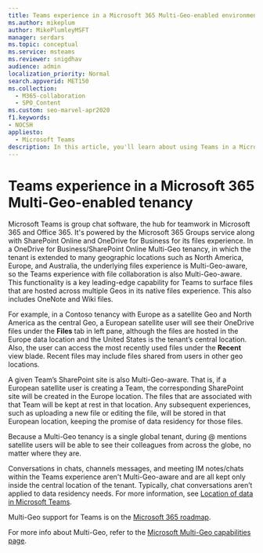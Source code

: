 ```yaml
---
title: Teams experience in a Microsoft 365 Multi-Geo-enabled environment
ms.author: mikeplum
author: MikePlumleyMSFT
manager: serdars
ms.topic: conceptual
ms.service: msteams
ms.reviewer: snigdhav
audience: admin
localization_priority: Normal
search.appverid: MET150
ms.collection: 
  - M365-collaboration
  - SPO_Content
ms.custom: seo-marvel-apr2020
f1.keywords:
- NOCSH
appliesto: 
  - Microsoft Teams
description: In this article, you'll learn about using Teams in a Microsoft 365 Multi-Geo-enabled environment.
---
```


# Teams experience in a Microsoft 365 Multi-Geo-enabled tenancy

Microsoft Teams is group chat software, the hub for teamwork in Microsoft 365 and Office 365. It's powered by the Microsoft 365 Groups service along with SharePoint Online and OneDrive for Business for its files experience. In a OneDrive for Business/SharePoint Online Multi-Geo tenancy, in which the tenant is extended to many geographic locations such as North America, Europe, and Australia, the underlying files experience is Multi-Geo-aware, so the Teams experience with file collaboration is also Multi-Geo-aware. This functionality is a key leading-edge capability for Teams to surface files that are hosted across multiple Geos in its native files experience. This also includes OneNote and Wiki files.

For example, in a Contoso tenancy with Europe as a satellite Geo and North America as the central Geo, a European satellite user will see their OneDrive files under the **Files** tab in left pane, although the files are hosted in the Europe data location and the United States is the tenant’s central location. Also, the user can access the most recently used files under the **Recent** view blade. Recent files may include files shared from users in other geo locations. 

A given Team’s SharePoint site is also Multi-Geo-aware. That is, if a European satellite user is creating a Team, the corresponding SharePoint site will be created in the Europe location. The files that are associated with that Team will be kept at rest in that location. Any subsequent experiences, such as uploading a new file or editing the file, will be stored in that European location, keeping the promise of data residency for those files.

Because a Multi-Geo tenancy is a single global tenant, during @ mentions satellite users will be able to see their colleagues from across the globe, no matter where they are.

Conversations in chats, channels messages, and meeting IM notes/chats within the Teams experience aren't Multi-Geo-aware and are all kept only inside the central location of the tenant. Typically, chat conversations aren’t applied to data residency needs. For more information, see [Location of data in Microsoft Teams](location-of-data-in-teams.md).

Multi-Geo support for Teams is on the [Microsoft 365 roadmap](https://www.microsoft.com/microsoft-365/roadmap?filters=&searchterms=70783).

For more info about Multi-Geo, refer to the [Microsoft Multi-Geo capabilities page](https://aka.ms/multi-geo).
